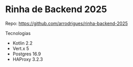 # Rinha de Backend 2025

Repo: https://github.com/arrodrigues/rinha-backend-2025

Tecnologias
- Kotlin 2.2
- Vert.x 5
- Postgres 16.9
- HAProxy 3.2.3

